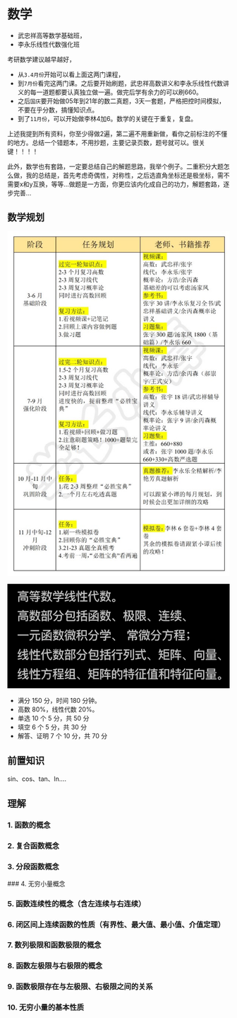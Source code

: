 # 数学

- 武忠祥高等数学基础班，
- 李永乐线性代数强化班

考研数学建议越早越好，
- 从`3.4月份`开始可以看上面这两门课程，
- 到`7月份`看完这两门课。之后要开始刷题，武忠祥高数讲义和李永乐线性代数讲义的每一道题都要认真独立做一遍。做完后学有余力的可以刷660。
- 之后`国庆`要开始做05年到21年的数二真题，3天一套题，严格把控时间模拟，不要在乎分数，搞懂知识点。
- 到了`11月份`，可以开始做李林4加6。数学的关键在于重复，复盘。

上述我提到所有资料，你至少得做2遍，第二遍不用重新做，看你之前标注的不懂的地方。总结一个错题本，不用抄题，主要记录页数，题号就可以。很关键！！！！

此外，数学也有套路，一定要总结自己的解题思路，我举个例子。二重积分大题怎么做，我的总结是，首先考虑奇偶性，对称性，之后选直角坐标还是极坐标，需不需要x和y互换，等等…做题是一方面，你更应该内化成自己的功力，解题套路，逐步完善…

## 数学规划

![math-gh](./images/math-gh.jpg)

![sxfw](./images/sxfw.jpg)

- 满分 150 分，时间 180 分钟。
- 高数 80%，线性代数 20%。
- 单选 10 个 5 分，共 50 分
- 填空 6 个 5 分，共 30 分
- 解答、证明 7 个 10 分，共 70 分

## 前置知识

sin、cos、tan、ln....

## 理解

### 1. 函数的概念

### 2. 复合函数概念

### 3. 分段函数概念

### 4. 无穷小量概念

### 5. 函数连续性的概念（含左连续与右连续）

### 6. 闭区间上连续函数的性质（有界性、最大值、最小值、介值定理）

### 7. 数列极限和函数极限的概念

### 8. 函数左极限与右极限的概念

### 9. 函数极限存在与左极限、右极限之间的关系

### 10. 无穷小量的基本性质

 